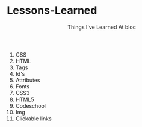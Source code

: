 # Lessons-Learned
<header> Things I've Learned At bloc </header>
<ol>
  <li> CSS </li>
  <li> HTML </li>
  <li> Tags </li>
  <li> Id's </li>
  <li> Attributes </li>
  <li> Fonts </li>
  <li> CSS3 </li>
  <li> HTML5 </li>
  <li> Codeschool </li>
  <li> Img </li>
  <li> Clickable links </li>
</ol>
